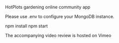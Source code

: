 HotPlots gardening online community app


Please use .env to configure your MongoDB instance.

npm install
npm start

The accompanying video review is hosted on Vimeo
